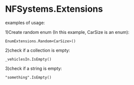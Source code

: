 # NFSystems.Extensions
examples of usage:

1)Create random enum (In this example, CarSize is an enum):
```
EnumExtensions.Random<CarSize>()
```

2)check if a collection is empty:
```
_vehiclesIn.IsEmpty()
```
3)check if a string is empty:
```
"something".IsEmpty()
```
